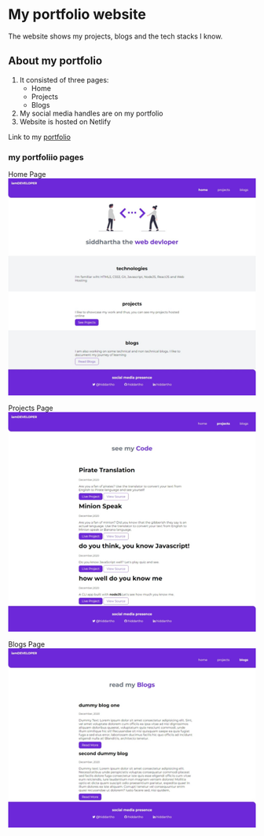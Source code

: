 # My portfolio website
The website shows my projects, blogs and the tech stacks I know. 
## About my portfolio
1. It consisted of three pages:
    * Home
    * Projects
    * Blogs
1. My social media handles are on my portfolio
1. Website is hosted on Netlify

Link to my [portfolio](https://siddhartha-porfolio.netlify.app/projects.html)

### my portfoliio pages
Home Page
![portfolio-home-page](https://github.com/hiddartho/mark4-portfolio/blob/main/screenshots/home.jpeg)

Projects Page
![portfolio-projects-page](https://github.com/hiddartho/mark4-portfolio/blob/main/screenshots/projects.jpeg)

Blogs Page
![portfolio-projects-page](https://github.com/hiddartho/mark4-portfolio/blob/main/screenshots/blogs.jpeg)

